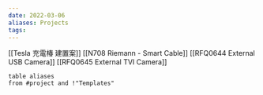 ```yaml
---
date: 2022-03-06
aliases: Projects
tags:
---
```


[[Tesla 充電椿 建置案]]
[[N708 Riemann - Smart Cable]]
[[RFQ0644 External USB Camera]]
[[RFQ0645 External TVI Camera]]


```dataview
table aliases
from #project and !"Templates"
```